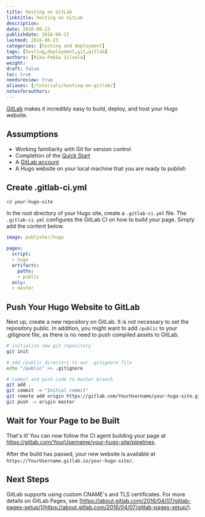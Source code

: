 ```yaml
---
title: Hosting on GitLab
linktitle: Hosting on GitLab
description:
date: 2016-06-23
publishdate: 2016-06-23
lastmod: 2016-06-23
categories: [hosting and deployment]
tags: [hosting,deployment,git,gitlab]
authors: [Riku-Pekka Silvola]
weight:
draft: false
toc: true
needsreview: true
aliases: [/tutorials/hosting-on-gitlab/]
notesforauthors:
---
```



[GitLab](https://gitlab.com/) makes it incredibly easy to build, deploy, and host your Hugo website.

## Assumptions

* Working familiarity with Git for version control
* Completion of the [Quick Start][quickstart]
* A [GitLab account](https://gitlab.com/users/sign_in)
* A Hugo website on your local machine that you are ready to publish

## Create .gitlab-ci.yml

```bash
cd your-hugo-site
```

In the root directory of your Hugo site, create a `.gitlab-ci.yml` file. The `.gitlab-ci.yml` configures the GitLab CI on how to build your page. Simply add the content below.

```yml
image: publysher/hugo

pages:
  script:
  - hugo
  artifacts:
    paths:
    - public
  only:
  - master
```

## Push Your Hugo Website to GitLab

Next up, create a new repository on GitLab. It is *not* necessary to set the repository public. In addition, you might want to add `/public` to your .gitignore file, as there is no need to push compiled assets to GitLab.

```bash
# initialize new git repository
git init

# add /public directory to our .gitignore file
echo "/public" >> .gitignore

# commit and push code to master branch
git add .
git commit -m "Initial commit"
git remote add origin https://gitlab.com/YourUsername/your-hugo-site.git
git push -u origin master
```

## Wait for Your Page to be Built

That's it! You can now follow the CI agent building your page at https://gitlab.com/YourUsername/your-hugo-site/pipelines.

After the build has passed, your new website is available at `https://YourUsername.gitlab.io/your-hugo-site/`.

## Next Steps

GitLab supports using custom CNAME's and TLS certificates. For more details on GitLab Pages, see [https://about.gitlab.com/2016/04/07/gitlab-pages-setup/](https://about.gitlab.com/2016/04/07/gitlab-pages-setup/).

[quickstart]: /getting-started/quick-start/